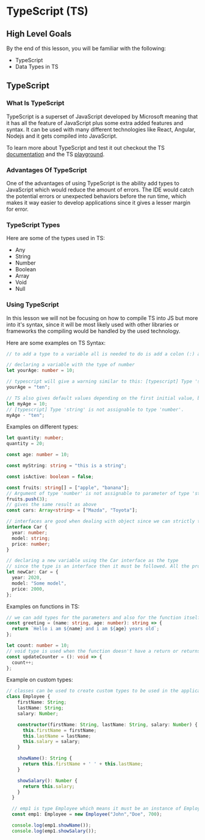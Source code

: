 # TypeScript (TS)

## High Level Goals

By the end of this lesson, you will be familiar with the following:

- TypeScript
- Data Types in TS

## TypeScript

### What Is TypeScript

TypeScript is a superset of JavaScript developed by Microsoft meaning that it has all the feature of JavaScript plus some extra added features and syntax. It can be used with many different technologies like React, Angular, Nodejs and it gets compiled into JavaScript.

To learn more about TypeScript and test it out checkout the TS [documentation](https://www.typescriptlang.org/) and the TS [playground](https://www.typescriptlang.org/play).

### Advantages Of TypeScript

One of the advantages of using TypeScript is the ability add types to JavaScript which would reduce the amount of errors. The IDE would catch the potential errors or unexpected behaviors before the run time, which makes it way easier to develop applications since it gives a lesser margin for error.

### TypeScript Types

Here are some of the types used in TS:

- Any
- String
- Number
- Boolean
- Array
- Void
- Null

### Using TypeScript

In this lesson we will not be focusing on how to compile TS into JS but more into it's syntax, since it will be most likely used with other libraries or frameworks the compiling would be handled by the used technology.

Here are some examples on TS Syntax:

```ts
// to add a type to a variable all is needed to do is add a colon (:) after the variable name followed by the type

// declaring a variable with the type of number
let yourAge: number = 10;

// typescript will give a warning similar to this: [typescript] Type 'string' is not assignable to type 'number'.
yourAge = "ten";

// TS also gives default values depending on the first initial value, but it is a good practice to always declare variable with explicit types as shown in the example above
let myAge = 10;
// [typescript] Type 'string' is not assignable to type 'number'.
myAge - "ten";
```

Examples on different types:

```ts
let quantity: number;
quantity = 20;

const age: number = 10;

const myString: string = "this is a string";

const isActive: boolean = false;

const fruits: string[] = ["apple", "banana"];
// Argument of type 'number' is not assignable to parameter of type 'string'.
fruits.push(3);
// gives the same result as above
const cars: Array<string> = ["Mazda", "Toyota"];

// interfaces are good when dealing with object since we can strictly type check the object properties
interface Car {
  year: number;
  model: string;
  price: number;
}

// declaring a new variable using the Car interface as the type
// since the type is an interface then it must be followed. All the properties should only be present in the object and have the correct type
let newCar: Car = {
  year: 2020,
  model: "Some model",
  price: 2000,
};
```

Examples on functions in TS:

```ts
// we can add types for the parameters and also for the function itself
const greeting = (name: string, age: number): string => {
  return `Hello i am ${name} and i am ${age} years old`;
};

let count: number = 10;
// void type is used when the function doesn't have a return or returns `undefined`
const updateCounter = (): void => {
  count++;
};
```

Example on custom types:

```ts
// classes can be used to create custom types to be used in the application
class Employee {
    firstName: String;
    lastName: String;
    salary: Number;

    constructor(firstName: String, lastName: String, salary: Number) {
      this.firstName = firstName;
      this.lastName = lastName;
      this.salary = salary;
    }

    showName(): String {
      return this.firstName + ' ' + this.lastName;
    }

    showSalary(): Number {
      return this.salary;
    }
  }

  // emp1 is type Employee which means it must be an instance of Employee 
  const emp1: Employee = new Employee("John","Doe", 700);

  console.log(emp1.showName());
  console.log(emp1.showSalary());
```
